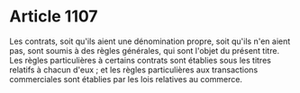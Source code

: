 # Article 1107

Les contrats, soit qu'ils aient une dénomination propre, soit qu'ils n'en aient pas, sont soumis à des règles générales, qui sont l'objet du présent titre.   Les règles particulières à certains contrats sont établies sous les titres relatifs à chacun d'eux ; et les règles particulières aux transactions commerciales sont établies par les lois relatives au commerce.